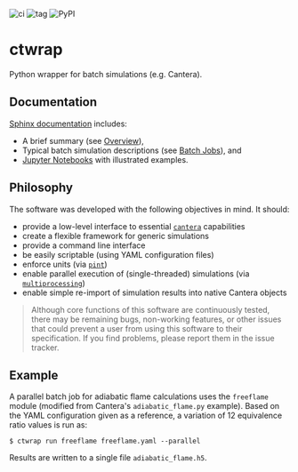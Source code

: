 ![ci](https://github.com/microcombustion/ctwrap/workflows/CI/badge.svg)
![tag](https://img.shields.io/github/v/tag/microcombustion/ctwrap)
![PyPI](https://img.shields.io/pypi/v/ctwrap?color=lightblue)

# ctwrap

Python wrapper for batch simulations (e.g. Cantera).

## Documentation

[Sphinx documentation](https://microcombustion.github.io/ctwrap/>) includes:

* A brief summary (see [Overview](https://microcombustion.github.io/ctwrap/overview.html)),
* Typical batch simulation descriptions (see [Batch Jobs](https://microcombustion.github.io/ctwrap/pages/batch.html)), and
* [Jupyter Notebooks](https://microcombustion.github.io/ctwrap/examples/jupyter.html) with illustrated examples.

## Philosophy

The software was developed with the following objectives in mind. It should:

* provide a low-level interface to essential [`cantera`](https://cantera.org/)
  capabilities
* create a flexible framework for generic simulations
* provide a command line interface
* be easily scriptable (using YAML configuration files)
* enforce units (via [`pint`](https://pint.readthedocs.io/en/stable/))
* enable parallel execution of (single-threaded) simulations (via
  [`multiprocessing`](https://docs.python.org/3/library/multiprocessing.html))
* enable simple re-import of simulation results into native Cantera objects

> Although core functions of this software are continuously tested, there
  may be remaining bugs, non-working features, or other issues that could prevent a user from using this software to their specification. If you find problems, please report them in the issue tracker.

## Example

A parallel batch job for adiabatic flame calculations uses the
`freeflame` module (modified from Cantera's `adiabatic_flame.py` example). Based on the YAML configuration given as a reference, a variation of 12 equivalence ratio values is run as:

```
$ ctwrap run freeflame freeflame.yaml --parallel
```

Results are written to a single file `adiabatic_flame.h5`.

